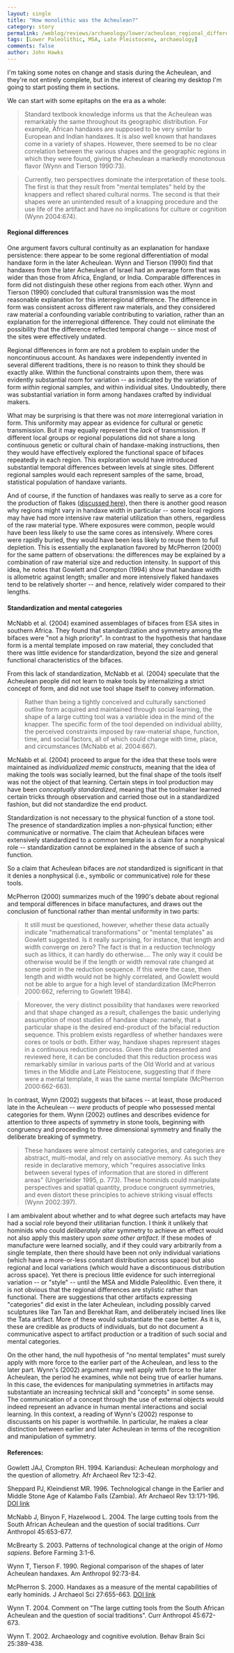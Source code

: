 ```yaml
---
layout: single 
title: "How monolithic was the Acheulean?" 
category: story
permalink: /weblog/reviews/archaeology/lower/acheulean_regional_differences_standardization_2006.html
tags: [Lower Paleolithic, MSA, Late Pleistocene, archaeology] 
comments: false 
author: John Hawks 
---
```



<p>
I'm taking some notes on change and stasis during the Acheulean, and they're not entirely complete, but in the interest of clearing my desktop I'm going to start posting them in sections. 
</p>

<p>
We can start with some epitaphs on the era as a whole: 
</p>

<blockquote>Standard textbook knowledge informs us that the Acheulean was remarkably the same throughout its geographic distribution. For example, African handaxes are supposed to be very similar to European and Indian handaxes. It is also well known that handaxes come in a variety of shapes. However, there seemed to be no clear correlation between the various shapes and the geographic regions in which they were found, giving the Acheulean a markedly monotonous flavor (Wynn and Tierson 1990:73). </blockquote>

<blockquote>Currently, two perspectives dominate the interpretation of these tools. The first is that they result from "mental templates" held by the knappers and reflect shared cultural norms. The second is that their shapes were an unintended result of a knapping procedure and the use life of the artifact and have no implications for culture or cognition (Wynn 2004:674).</blockquote>

<h4>Regional differences</h4>

<p>
One argument favors cultural continuity as an explanation for handaxe persistence: there appear to be some regional differentiation of modal handaxe form in the later Acheulean. Wynn and Tierson (1990) find that handaxes from the later Acheulean of Israel had an average form that was wider than those from Africa, England, or India. Comparable differences in form did not distinguish these other regions from each other. Wynn and Tierson (1990) concluded that cultural transmission was the most reasonable explanation for this interregional difference. The difference in form was consistent across different raw materials, and they considered raw material a confounding variable contributing to variation, rather than an explanation for the interregional difference. They could not eliminate the possibility that the difference reflected temporal change -- since most of the sites were effectively undated. 
</p>

<p>
Regional differences in form are not a problem to explain under the noncontinuous account. As handaxes were independently invented in several different traditions, there is no reason to think they should be exactly alike. Within the functional constraints upon them, there was evidently substantial room for variation -- as indicated by the variation of form <i>within</i> regional samples, and within individual sites. Undoubtedly, there was substantial variation in form among handaxes crafted by individual makers. 
</p>

<p>
What may be surprising is that there was not <i>more</i> interregional variation in form. This uniformity may appear as evidence for cultural or genetic transmission. But it may equally represent the <i>lack</i> of transmission. If different local groups or regional populations did not share a long continuous genetic or cultural chain of handaxe-making instructions, then they would have effectively explored the functional space of bifaces repeatedly in each region. This exploration would have introduced substantial temporal differences between levels at single sites. Different regional samples would each represent samples of the same, broad, statistical population of handaxe variants. 
</p>

<p>
And of course, if the function of handaxes was really to serve as a core for the production of flakes (<a href="http://johnhawks.net/weblog/reviews/archaeology/lower/baker_handaxe_function_core_2006.html">discussed here</a>), then there is another good reason why regions might vary in handaxe width in particular -- some local regions may have had more intensive raw material utilization than others, regardless of the raw material type. Where exposures were common, people would have been less likely to use the same cores as intensively. Where cores were rapidly buried, they would have been less likely to reuse them to full depletion.  This is essentially the explanation favored by McPherron (2000) for the same pattern of observations: the differences may be explained by a combination of raw material size and reduction intensity. In support of this idea, he notes that Gowlett and Crompton (1994) show that handaxe width is allometric against length; smaller and more intensively flaked handaxes tend to be relatively shorter -- and hence, relatively wider compared to their lengths. 
</p>

<h4>Standardization and mental categories</h4>

<p>
McNabb et al. (2004) examined assemblages of bifaces from ESA sites in southern Africa. They found that standardization and symmetry among the bifaces were "not a high priority". In contrast to the hypothesis that handaxe form is a mental template imposed on raw material, they concluded that there was little evidence for standardization, beyond the size and general functional characteristics of the bifaces. 
</p>

<p>
From this lack of standardization, McNabb et al. (2004) speculate that the Acheulean people did not learn to make tools by internalizing a strict concept of form, and did not use tool shape itself to convey information. 
</p>

<blockquote>Rather than being a tightly conceived and culturally sanctioned outline form acquired and maintained through social learning, the shape of a large cutting tool was a variable idea in the mind of the knapper. The specific form of the tool depended on individual ability, the perceived constraints imposed by raw-material shape, function, time, and social factors, all of which could change with time, place, and circumstances (McNabb et al. 2004:667). </blockquote>

<p>
McNabb et al. (2004) proceed to argue for the idea that these tools were maintained as <i>individualized memic constructs</i>, meaning that the idea of making the tools was socially learned, but the final shape of the tools itself was not the object of that learning. Certain steps in tool production may have been <i>conceptually standardized</i>, meaning that the toolmaker learned certain tricks through observation and carried those out in a standardized fashion, but did not standardize the end product. 
</p>

<p>
Standardization is not necessary to the physical function of a stone tool. The presence of standardization implies a non-physical function; either communicative or normative. The claim that Acheulean bifaces were extensively standardized to a common template is a claim for a nonphysical role -- standardization cannot be explained in the absence of such a function. 
</p>

<p>
So a claim that Acheulean bifaces are <i>not</i> standardized is significant in that it denies a nonphysical (i.e., symbolic or communicative) role for these tools. 
</p>

<p>
McPherron (2000) summarizes much of the 1990's debate about regional and temporal differences in biface manufactures, and draws out the conclusion of functional rather than mental uniformity in two parts: 
</p>

<blockquote>It still must be questioned, however, whether these data actually indicate "mathematical transformations" or "mental templates" as Gowlett suggested. Is it really surprising, for instance, that length and width converge on zero? The fact is that in a reduction technology such as lithics, it can hardly do otherwise.... The only way it could be otherwise would be if the length or width removal rate changed at some point in the reduction sequence. If this were the case, then length and width would not be highly correlated, and Gowlett would not be able to argue for a high level of standardization (McPherron 2000:662, referring to Gowlett 1984). </blockquote>

<blockquote>Moreover, the very distinct possibility that handaxes were reworked and that shape changed as a result, challenges the basic underlying assumption of most studies of handaxe shape: namely, that a particular shape is the desired end-product of the bifacial reduction sequence. This problem exists regardless of whether handaxes were cores or tools or both. Either way, handaxe shapes represent stages in a continuous reduction process. Given the data presented and reviewed here, it can be concluded that this reduction process was remarkably similar in various parts of the Old World and at various times in the Middle and Late Pleistocene, suggesting that if there were a mental template, it was the same mental template (McPherron 2000:662-663). </blockquote>

<p>
In contrast, Wynn (2002) suggests that bifaces -- at least, those produced late in the Acheulean -- <i>were</i> products of people who possessed mental categories for them. Wynn (2002) outlines and describes evidence for attention to three aspects of symmetry in stone tools, beginning with congruency and proceeding to three dimensional symmetry and finally the deliberate breaking of symmetry. 
</p>

<blockquote>These handaxes were almost certainly categories, and categories are abstract, multi-modal, and rely on associative memory. As such they reside in declarative memory, which "requires associative links between several types of information that are stored in different areas" (Ungerleider 1995, p. 773). These hominids could manipulate perspectives and spatial quantity, produce congruent symmetries, and even distort these principles to achieve striking visual effects (Wynn 2002:397). </blockquote>

<p>
I am ambivalent about whether and to what degree such artefacts may have had a social role beyond their utilitarian function. I think it unlikely that hominids who could <i>deliberately alter</i> symmetry to achieve an effect would not also apply this mastery upon <i>some other artifact</i>. If these modes of manufacture were learned socially, and if they could vary arbitrarily from a single template, then there should have been not only individual variations (which have a more-or-less constant distribution across space) but also regional and local variations (which would have a discontinuous distribution across space). Yet there is precious little evidence for such interregional variation -- or "style" -- until the MSA and Middle Paleolithic. Even there, it is not obvious that the regional differences are stylistic rather than functional. There are suggestions that other artifacts expressing "categories" did exist in the later Acheulean, including possibly carved sculptures like Tan Tan and Berekhat Ram, and deliberately incised lines like the Tata artifact. More of these would substantiate the case better. As it is, these are credible as products of individuals, but do not document a communicative aspect to artifact production or a tradition of such social and mental categories. 
</p>

<p>
On the other hand, the null hypothesis of "no mental templates" must surely apply with more force to the earlier part of the Acheulean, and less to the later part. Wynn's (2002) argument may well apply with force to the later Acheulean, the period he examines, while not being true of earlier humans. In this case, the evidences for manipulating symmetries in artifacts may substantiate an increasing technical skill and "concepts" in some sense. The communication of a concept through the use of external objects would indeed represent an advance in human mental interactions and social learning. In this context, a reading of Wynn's (2002) response to discussants on his paper is worthwhile. In particular, he makes a clear distinction between earlier and later Acheulean in terms of the recognition and manipulation of symmetry. 
</p>

<h4>References:</h4>

<p class="cite">Gowlett JAJ, Crompton RH. 1994. Kariandusi: Acheulean morphology and the question of allometry. Afr Archaeol Rev 12:3-42. </p>

<p class="cite">Sheppard PJ, Kleindienst MR. 1996. Technological change in the Earlier and Middle Stone Age of Kalambo Falls (Zambia). Afr Archaeol Rev 13:171-196. <a href="http://dx.doi.org/10.1007/BF01963510">DOI link</a></p>

<p class="cite">McNabb J, Binyon F, Hazelwood L. 2004. The large cutting tools from the South African Acheulean and the question of social traditions. Curr Anthropol 45:653-677. </p>

<p class="cite">McBrearty S. 2003. Patterns of technological change at the origin of <i>Homo sapiens</i>. Before Farming 3:1-6. </p>

<p class="cite">Wynn T, Tierson F. 1990. Regional comparison of the shapes of later Acheulean handaxes. Am Anthropol 92:73-84. </p>

<p class="cite">McPherron S. 2000. Handaxes as a measure of the mental capabilities of early hominids. J Archaeol Sci 27:655-663. <a href="http://dx.doi.org/10.1006/jasc.1999.0467">DOI link</a></p>

<p class="cite">Wynn T. 2004. Comment on "The large cutting tools from the South African Acheulean and the question of social traditions". Curr Anthropol 45:672-673. </p>

<p class="cite">Wynn T. 2002. Archaeology and cognitive evolution. Behav Brain Sci 25:389-438. </p>

